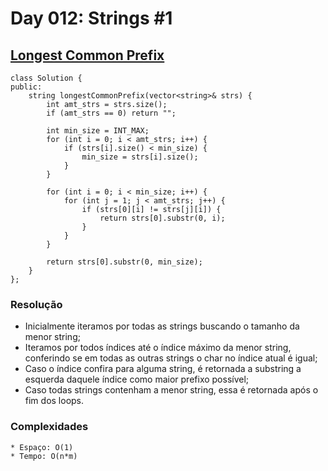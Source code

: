 # Day 012: Strings #1

## [Longest Common Prefix](https://leetcode.com/problems/longest-common-prefix/)
```cpp=
class Solution {
public:
    string longestCommonPrefix(vector<string>& strs) {
        int amt_strs = strs.size();
        if (amt_strs == 0) return "";
        
        int min_size = INT_MAX;
        for (int i = 0; i < amt_strs; i++) {
            if (strs[i].size() < min_size) {
                min_size = strs[i].size();
            }
        }
        
        for (int i = 0; i < min_size; i++) {
            for (int j = 1; j < amt_strs; j++) {
                if (strs[0][i] != strs[j][i]) {
                    return strs[0].substr(0, i);
                }
            }
        }
        
        return strs[0].substr(0, min_size);
    }
};
`````

### Resolução
* Inicialmente iteramos por todas as strings buscando o tamanho da menor string;
* Iteramos por todos índices até o índice máximo da menor string, conferindo se em todas as outras strings o char no índice atual é igual;
* Caso o índice confira para alguma string, é retornada a substring a esquerda daquele índice como maior prefixo possível;
* Caso todas strings contenham a menor string, essa é retornada após o fim dos loops.

### Complexidades
	* Espaço: O(1)
	* Tempo: O(n*m)
````
